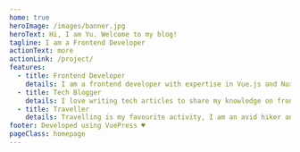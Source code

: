 ```yaml
---
home: true
heroImage: /images/banner.jpg
heroText: Hi, I am Yu. Welcome to my blog!
tagline: I am a Frontend Developer
actionText: more
actionLink: /project/
features:
  - title: Frontend Developer
    details: I am a frontend developer with expertise in Vue.js and Nuxt.js
  - title: Tech Blogger
    details: I love writing tech articles to share my knowledge on frontend frameworks, libraries, best practices and more.
  - title: Traveller
    details: Travelling is my favourite activity, I am an avid hiker and backpacker
footer: Developed using VuePress ♥️
pageClass: homepage
---
```


<!-- # Homepage
This is home -->

<Home/>
